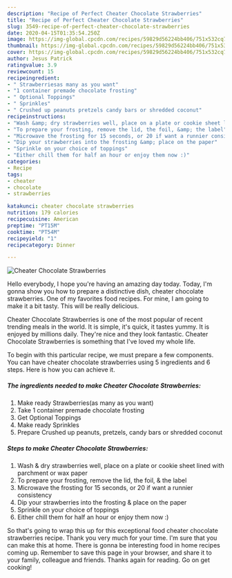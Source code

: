 ```yaml
---
description: "Recipe of Perfect Cheater Chocolate Strawberries"
title: "Recipe of Perfect Cheater Chocolate Strawberries"
slug: 3549-recipe-of-perfect-cheater-chocolate-strawberries
date: 2020-04-15T01:35:54.250Z
image: https://img-global.cpcdn.com/recipes/59829d56224bb406/751x532cq70/cheater-chocolate-strawberries-recipe-main-photo.jpg
thumbnail: https://img-global.cpcdn.com/recipes/59829d56224bb406/751x532cq70/cheater-chocolate-strawberries-recipe-main-photo.jpg
cover: https://img-global.cpcdn.com/recipes/59829d56224bb406/751x532cq70/cheater-chocolate-strawberries-recipe-main-photo.jpg
author: Jesus Patrick
ratingvalue: 3.9
reviewcount: 15
recipeingredient:
- " Strawberriesas many as you want"
- "1 container premade chocolate frosting"
- " Optional Toppings"
- " Sprinkles"
- " Crushed up peanuts pretzels candy bars or shredded coconut"
recipeinstructions:
- "Wash &amp; dry strawberries well, place on a plate or cookie sheet lined with parchment or wax paper"
- "To prepare your frosting, remove the lid, the foil, &amp; the label"
- "Microwave the frosting for 15 seconds, or 20 if want a runnier consistency"
- "Dip your strawberries into the frosting &amp; place on the paper"
- "Sprinkle on your choice of toppings"
- "Either chill them for half an hour or enjoy them now :)"
categories:
- Recipe
tags:
- cheater
- chocolate
- strawberries

katakunci: cheater chocolate strawberries 
nutrition: 179 calories
recipecuisine: American
preptime: "PT15M"
cooktime: "PT54M"
recipeyield: "1"
recipecategory: Dinner

---
```



![Cheater Chocolate Strawberries](https://img-global.cpcdn.com/recipes/59829d56224bb406/751x532cq70/cheater-chocolate-strawberries-recipe-main-photo.jpg)

Hello everybody, I hope you're having an amazing day today. Today, I'm gonna show you how to prepare a distinctive dish, cheater chocolate strawberries. One of my favorites food recipes. For mine, I am going to make it a bit tasty. This will be really delicious.

Cheater Chocolate Strawberries is one of the most popular of recent trending meals in the world. It is simple, it's quick, it tastes yummy. It is enjoyed by millions daily. They're nice and they look fantastic. Cheater Chocolate Strawberries is something that I've loved my whole life.




To begin with this particular recipe, we must prepare a few components. You can have cheater chocolate strawberries using 5 ingredients and 6 steps. Here is how you can achieve it.

<!--inarticleads1-->

##### The ingredients needed to make Cheater Chocolate Strawberries:

1. Make ready  Strawberries(as many as you want)
1. Take 1 container premade chocolate frosting
1. Get  Optional Toppings
1. Make ready  Sprinkles
1. Prepare  Crushed up peanuts, pretzels, candy bars or shredded coconut




<!--inarticleads2-->

##### Steps to make Cheater Chocolate Strawberries:

1. Wash &amp; dry strawberries well, place on a plate or cookie sheet lined with parchment or wax paper
1. To prepare your frosting, remove the lid, the foil, &amp; the label
1. Microwave the frosting for 15 seconds, or 20 if want a runnier consistency
1. Dip your strawberries into the frosting &amp; place on the paper
1. Sprinkle on your choice of toppings
1. Either chill them for half an hour or enjoy them now :)




So that's going to wrap this up for this exceptional food cheater chocolate strawberries recipe. Thank you very much for your time. I'm sure that you can make this at home. There is gonna be interesting food in home recipes coming up. Remember to save this page in your browser, and share it to your family, colleague and friends. Thanks again for reading. Go on get cooking!
